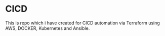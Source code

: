 # CICD

This is repo which i have created for CICD automation via Terraform using AWS, DOCKER, Kubernetes and Ansible. 
